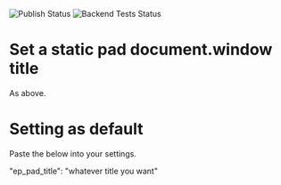 ![Publish Status](https://github.com/ether/ep_pad_title/workflows/Node.js%20Package/badge.svg) ![Backend Tests Status](https://github.com/ether/ep_pad_title/workflows/Backend%20tests/badge.svg)

Set a static pad document.window title
============================
As above.

Setting as default
==================
Paste the below into your settings.

"ep_pad_title": "whatever title you want"

